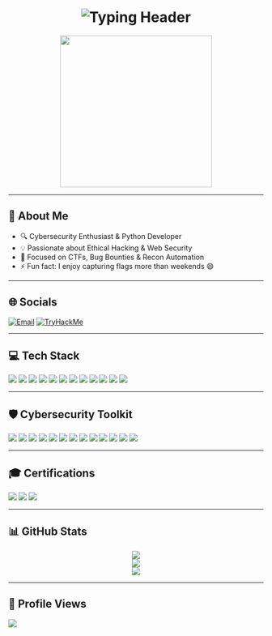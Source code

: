 <!-- Typing Header with Animation -->
<h1 align="center">
  <img src="https://readme-typing-svg.demolab.com?font=Fira+Code&size=26&duration=2000&pause=1000&center=true&vCenter=true&width=435&lines=Hi+%F0%9F%91%8B%2C+I'm+Manish;Cybersecurity+%7C+Python+Developer;Bug+Bounty+Hunter+%7C+TryHackMe+Top+5%25;Welcome+to+my+GitHub+Profile!+%F0%9F%92%AB" alt="Typing Header" />
</h1>

<p align="center">
  <img src="https://media.giphy.com/media/RbDKaczqWovIugyJmW/giphy.gif" width="300" />
</p>

---

## 💫 About Me

- 🔍 Cybersecurity Enthusiast & Python Developer  
- 💡 Passionate about Ethical Hacking & Web Security  
- 🎯 Focused on CTFs, Bug Bounties & Recon Automation  
- ⚡ Fun fact: I enjoy capturing flags more than weekends 😄  

---

## 🌐 Socials

[![Email](https://img.shields.io/badge/Email-D14836?logo=gmail&logoColor=white&style=for-the-badge)](mailto:mk.kumar666888@gmail.com)
[![TryHackMe](https://img.shields.io/badge/TryHackMe-Top%205%25-212C42?style=for-the-badge&logo=tryhackme&logoColor=white)](https://tryhackme.com/p/m9x01)

---

## 💻 Tech Stack

<p align="left">
  <img src="https://img.shields.io/badge/Python-3776AB?style=for-the-badge&logo=python&logoColor=yellow"/>
  <img src="https://img.shields.io/badge/Django-092E20?style=for-the-badge&logo=django&logoColor=white"/>
  <img src="https://img.shields.io/badge/MySQL-4479A1?style=for-the-badge&logo=mysql&logoColor=white"/>
  <img src="https://img.shields.io/badge/MongoDB-4ea94b?style=for-the-badge&logo=mongodb&logoColor=white"/>
  <img src="https://img.shields.io/badge/Numpy-013243?style=for-the-badge&logo=numpy&logoColor=white"/>
  <img src="https://img.shields.io/badge/Pandas-150458?style=for-the-badge&logo=pandas&logoColor=white"/>
  <img src="https://img.shields.io/badge/Matplotlib-ffffff?style=for-the-badge&logo=plotly&logoColor=black"/>
  <img src="https://img.shields.io/badge/Git-F05033?style=for-the-badge&logo=git&logoColor=white"/>
  <img src="https://img.shields.io/badge/GitHub-181717?style=for-the-badge&logo=github&logoColor=white"/>
  <img src="https://img.shields.io/badge/VS%20Code-007ACC?style=for-the-badge&logo=visual-studio-code&logoColor=white"/>
  <img src="https://img.shields.io/badge/Linux-FCC624?style=for-the-badge&logo=linux&logoColor=black"/>
  <img src="https://img.shields.io/badge/Bash-121011?style=for-the-badge&logo=gnubash&logoColor=white"/>
</p>

---

## 🛡️ Cybersecurity Toolkit

<p align="left">
  <img src="https://img.shields.io/badge/Kali_Linux-557C94?style=for-the-badge&logo=kalilinux&logoColor=white"/>
  <img src="https://img.shields.io/badge/Nmap-0089D6?style=for-the-badge&logo=nmap&logoColor=white"/>
  <img src="https://img.shields.io/badge/Burp_Suite-FF7139?style=for-the-badge&logo=burpsuite&logoColor=white"/>
  <img src="https://img.shields.io/badge/Metasploit-2C3E50?style=for-the-badge&logo=metasploit&logoColor=white"/>
  <img src="https://img.shields.io/badge/Hydra-000000?style=for-the-badge&logo=github&logoColor=white"/>
  <img src="https://img.shields.io/badge/Wireshark-1679A7?style=for-the-badge&logo=wireshark&logoColor=white"/>
  <img src="https://img.shields.io/badge/Maltego-000000?style=for-the-badge&logo=maltego&logoColor=white"/>
  <img src="https://img.shields.io/badge/mitmproxy-8A2BE2?style=for-the-badge&logo=mitmproxy&logoColor=white"/>
  <img src="https://img.shields.io/badge/John_the_Ripper-FF0000?style=for-the-badge"/>
  <img src="https://img.shields.io/badge/Aircrack--ng-1A1A1A?style=for-the-badge"/>
  <img src="https://img.shields.io/badge/Nikto-800000?style=for-the-badge"/>
  <img src="https://img.shields.io/badge/sqlmap-FCBA03?style=for-the-badge"/>
  <img src="https://img.shields.io/badge/Netcat-555555?style=for-the-badge"/>
</p>

---

## 🎓 Certifications

<p align="left">
  <img src="https://img.shields.io/badge/CEH-Certified%20Ethical%20Hacker-red?style=for-the-badge&logo=hackthebox&logoColor=white"/>
  <img src="https://img.shields.io/badge/TryHackMe%20Top%205%25-212C42?style=for-the-badge&logo=tryhackme&logoColor=white"/>
  <img src="https://img.shields.io/badge/Udemy%20Cybersecurity-30%2Bhrs%20Training-blueviolet?style=for-the-badge&logo=udemy&logoColor=white"/>
</p>

---

## 📊 GitHub Stats

<p align="center">
  <img src="https://github-readme-stats.vercel.app/api?username=manish676&theme=tokyonight&show_icons=true&hide_border=false&count_private=true" />
  <br/>
  <img src="https://streak-stats.demolab.com?user=manish676&theme=tokyonight&hide_border=false" />
  <br/>
  <img src="https://github-readme-stats.vercel.app/api/top-langs/?username=manish676&layout=compact&theme=tokyonight&hide_border=false" />
</p>

---

## 🧭 Profile Views

[![](https://visitcount.itsvg.in/api?id=manish676&icon=0&color=0)](https://visitcount.itsvg.in)

